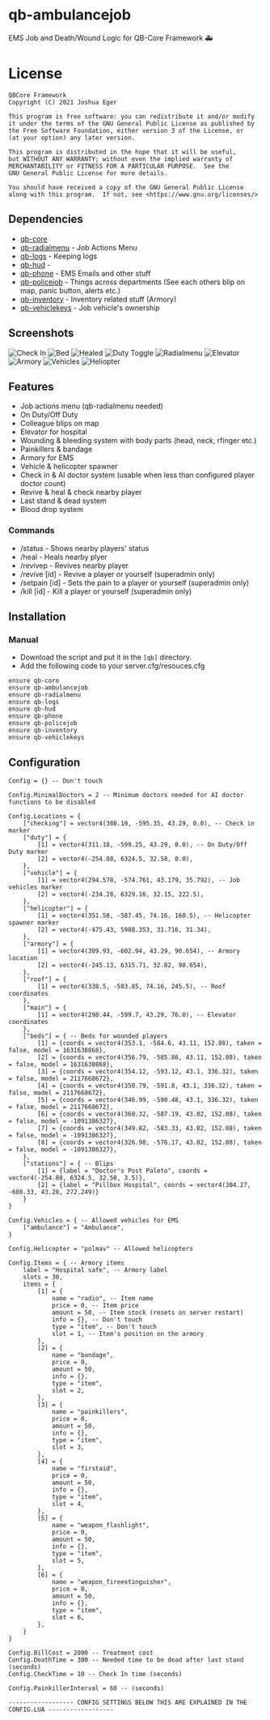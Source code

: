 # qb-ambulancejob
EMS Job and Death/Wound Logic for QB-Core Framework :ambulance:

# License

    QBCore Framework
    Copyright (C) 2021 Joshua Eger

    This program is free software: you can redistribute it and/or modify
    it under the terms of the GNU General Public License as published by
    the Free Software Foundation, either version 3 of the License, or
    (at your option) any later version.

    This program is distributed in the hope that it will be useful,
    but WITHOUT ANY WARRANTY; without even the implied warranty of
    MERCHANTABILITY or FITNESS FOR A PARTICULAR PURPOSE.  See the
    GNU General Public License for more details.

    You should have received a copy of the GNU General Public License
    along with this program.  If not, see <https://www.gnu.org/licenses/>

## Dependencies
- [qb-core](https://github.com/qbcore-framework/qb-core)
- [qb-radialmenu](https://github.com/qbcore-framework/qb-radialmenu) - Job Actions Menu 
- [qb-logs](https://github.com/qbcore-framework/qb-logs) - Keeping logs
- [qb-hud](https://github.com/qbcore-framework/qb-hud) - 
- [qb-phone](https://github.com/qbcore-framework/qb-phone) - EMS Emails and other stuff
- [qb-policejob](https://github.com/qbcore-framework/qb-policejob) - Things across departments (See each others blip on map, panic button, alerts etc.)
- [qb-inventory](https://github.com/qbcore-framework/qb-inventory) - Inventory related stuff (Armory) 
- [qb-vehiclekeys](https://github.com/qbcore-framework/qb-vehiclekeys) - Job vehicle's ownership

## Screenshots
![Check In](https://imgur.com/ZrshDaK.png)
![Bed](https://imgur.com/AvS7I7b.png)
![Healed](https://imgur.com/7SAzgqc.png)
![Duty Toggle](https://imgur.com/5FTagcG.png)
![Radialmenu](https://imgur.com/VGrSMDy.png)
![Elevator](https://imgur.com/UyYLksU.png)
![Armory](https://imgur.com/uqTeGL1.png)
![Vehicles](https://imgur.com/bgsQtpA.png)
![Heliopter](https://imgur.com/VG5yQU7.png)

## Features
- Job actions menu (qb-radialmenu needed)
- On Duty/Off Duty
- Colleague blips on map
- Elevator for hospital
- Wounding & bleeding system with body parts (head, neck, rfinger etc.)
- Painkillers & bandage
- Armory for EMS
- Vehicle & helicopter spawner
- Check in & AI doctor system (usable when less than configured player doctor count)
- Revive & heal & check nearby player
- Last stand & dead system
- Blood drop system

### Commands
- /status - Shows nearby players' status
- /heal - Heals nearby plyer
- /revivep - Revives nearby player
- /revive [id] - Revive a player or yourself (superadmin only)
- /setpain [id] - Sets the pain to a player or yourself (superadmin only)
- /kill [id] - Kill a player or yourself (superadmin only)


## Installation
### Manual
- Download the script and put it in the `[qb]` directory.
- Add the following code to your server.cfg/resouces.cfg
```
ensure qb-core
ensure qb-ambulancejob
ensure qb-radialmenu
ensure qb-logs
ensure qb-hud
ensure qb-phone
ensure qb-policejob
ensure qb-inventory
ensure qb-vehiclekeys
```

## Configuration
```
Config = {} -- Don't touch

Config.MinimalDoctors = 2 -- Minimum doctors needed for AI doctor functions to be disabled

Config.Locations = {
    ["checking"] = vector4(308.19, -595.35, 43.29, 0.0), -- Check in marker
    ["duty"] = {
        [1] = vector4(311.18, -599.25, 43.29, 0.0), -- On Duty/Off Duty marker
        [2] = vector4(-254.88, 6324.5, 32.58, 0.0),
    },    
    ["vehicle"] = {
        [1] = vector4(294.578, -574.761, 43.179, 35.792), -- Job vehicles marker
        [2] = vector4(-234.28, 6329.16, 32.15, 222.5),
    },
    ["helicopter"] = {
        [1] = vector4(351.58, -587.45, 74.16, 160.5), -- Helicopter spawner marker
        [2] = vector4(-475.43, 5988.353, 31.716, 31.34),
    },    
    ["armory"] = {
        [1] = vector4(309.93, -602.94, 43.29, 90.654), -- Armory location
        [2] = vector4(-245.13, 6315.71, 32.82, 90.654),
    },
    ["roof"] = {
        [1] = vector4(338.5, -583.85, 74.16, 245.5), -- Roof coordinates
    },
    ["main"] = {
        [1] = vector4(298.44, -599.7, 43.29, 76.0), -- Elevator coordinates
    },        
    ["beds"] = { -- Beds for wounded players
        [1] = {coords = vector4(353.1, -584.6, 43.11, 152.08), taken = false, model = 1631638868},
        [2] = {coords = vector4(356.79, -585.86, 43.11, 152.08), taken = false, model = 1631638868},
        [3] = {coords = vector4(354.12, -593.12, 43.1, 336.32), taken = false, model = 2117668672},
        [4] = {coords = vector4(350.79, -591.8, 43.1, 336.32), taken = false, model = 2117668672},
        [5] = {coords = vector4(346.99, -590.48, 43.1, 336.32), taken = false, model = 2117668672}, 
        [6] = {coords = vector4(360.32, -587.19, 43.02, 152.08), taken = false, model = -1091386327},
        [7] = {coords = vector4(349.82, -583.33, 43.02, 152.08), taken = false, model = -1091386327}, 
        [8] = {coords = vector4(326.98, -576.17, 43.02, 152.08), taken = false, model = -1091386327},
    }, 
    ["stations"] = { -- Blips
        [1] = {label = "Doctor's Post Paleto", coords = vector4(-254.88, 6324.5, 32.58, 3.5)},
        [2] = {label = "Pillbox Hospital", coords = vector4(304.27, -600.33, 43.28, 272.249)}
    }
}

Config.Vehicles = { -- Allowed vehicles for EMS
    ["ambulance"] = "Ambulance",
}

Config.Helicopter = "polmav" -- Allowed helicopters

Config.Items = { -- Armory items
    label = "Hospital safe", -- Armory label
    slots = 30,
    items = {
        [1] = {
            name = "radio", -- Item name
            price = 0, -- Item price
            amount = 50, -- Item stock (resets on server restart)
            info = {}, -- Don't touch
            type = "item", -- Don't touch
            slot = 1, -- Item's position on the armory
        },
        [2] = {
            name = "bandage",
            price = 0,
            amount = 50,
            info = {},
            type = "item",
            slot = 2,
        },
        [3] = {
            name = "painkillers",
            price = 0,
            amount = 50,
            info = {},
            type = "item",
            slot = 3,
        },
        [4] = {
            name = "firstaid",
            price = 0,
            amount = 50,
            info = {},
            type = "item",
            slot = 4,
        },
        [5] = {
            name = "weapon_flashlight",
            price = 0,
            amount = 50,
            info = {},
            type = "item",
            slot = 5,
        },
        [6] = {
            name = "weapon_fireextinguisher",
            price = 0,
            amount = 50,
            info = {},
            type = "item",
            slot = 6,
        },
    }
}

Config.BillCost = 2000 -- Treatment cost
Config.DeathTime = 300 -- Needed time to be dead after last stand (seconds)
Config.CheckTime = 10 -- Check In time (seconds)

Config.PainkillerInterval = 60 -- (seconds)

------------------ CONFIG SETTINGS BELOW THIS ARE EXPLAINED IN THE CONFIG.LUA ------------------
```
